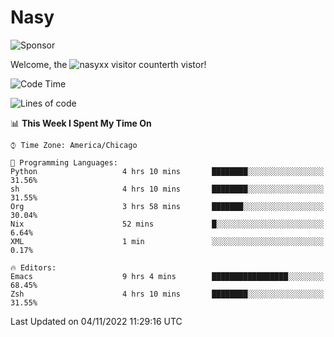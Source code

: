 # Nasy

<!--
<p align="center">
<img height="200" src="https://github-readme-stats.vercel.app/api?username=nasyxx&count_private=true&show_icons=true&theme=dracula&include_all_commits=true"/>
<img height="200" src="https://github-readme-stats.vercel.app/api/top-langs/?username=nasyxx&theme=dracula&hide=html,jupyter+notebook&count_private=true&show_icons=true"/>
</p>

  
----------------
-->

![Sponsor](https://img.shields.io/static/v1.svg?label=Sponsor&message=%E2%9D%A4&logo=GitHub&style=flat&color=pink)
 
Welcome, the ![nasyxx visitor counter](https://count.getloli.com/get/@nasyxx?theme=rule34)th vistor!
 
<!--START_SECTION:waka-->
![Code Time](http://img.shields.io/badge/Code%20Time-2%2C774%20hrs%2014%20mins-blue)

![Lines of code](https://img.shields.io/badge/From%20Hello%20World%20I%27ve%20Written-5%20Million%20lines%20of%20code-blue)

📊 **This Week I Spent My Time On** 

```text
⌚︎ Time Zone: America/Chicago

💬 Programming Languages: 
Python                   4 hrs 10 mins       ████████░░░░░░░░░░░░░░░░░   31.56% 
sh                       4 hrs 10 mins       ████████░░░░░░░░░░░░░░░░░   31.55% 
Org                      3 hrs 58 mins       ███████░░░░░░░░░░░░░░░░░░   30.04% 
Nix                      52 mins             █░░░░░░░░░░░░░░░░░░░░░░░░   6.64% 
XML                      1 min               ░░░░░░░░░░░░░░░░░░░░░░░░░   0.17%

🔥 Editors: 
Emacs                    9 hrs 4 mins        █████████████████░░░░░░░░   68.45% 
Zsh                      4 hrs 10 mins       ████████░░░░░░░░░░░░░░░░░   31.55%

```


 Last Updated on 04/11/2022 11:29:16 UTC
<!--END_SECTION:waka-->

<!-- ![visitors](https://visitor-badge.laobi.icu/badge?page_id=nasyxx.nasyxx) -->
